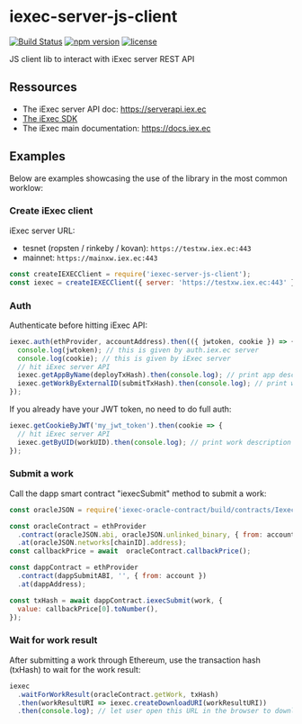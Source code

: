 # iexec-server-js-client

[![Build Status](https://drone.iex.ec//api/badges/iExecBlockchainComputing/iexec-server-js-client/status.svg)](https://drone.iex.ec/iExecBlockchainComputing/iexec-server-js-client) [![npm version](https://badge.fury.io/js/iexec-server-js-client.svg)](https://www.npmjs.com/package/iexec-server-js-client) [![license](https://img.shields.io/github/license/iExecBlockchainComputing/iexec-server-js-client.svg)](LICENSE)

JS client lib to interact with iExec server REST API

## Ressources

* The iExec server API doc: https://serverapi.iex.ec
* [The iExec SDK](https://github.com/iExecBlockchainComputing/iexec-sdk)
* The iExec main documentation: https://docs.iex.ec

## Examples

Below are examples showcasing the use of the library in the most common worklow:

### Create iExec client

iExec server URL:

* tesnet (ropsten / rinkeby / kovan): `https://testxw.iex.ec:443`
* mainnet: `https://mainxw.iex.ec:443`

```js
const createIEXECClient = require('iexec-server-js-client');
const iexec = createIEXECClient({ server: 'https://testxw.iex.ec:443' });
```

### Auth

Authenticate before hitting iExec API:

```js
iexec.auth(ethProvider, accountAddress).then(({ jwtoken, cookie }) => {
  console.log(jwtoken); // this is given by auth.iex.ec server
  console.log(cookie); // this is given by iExec server
  // hit iExec server API
  iexec.getAppByName(deployTxHash).then(console.log); // print app description from deploy txHash
  iexec.getWorkByExternalID(submitTxHash).then(console.log); // print work description from submit txHash
});
```

If you already have your JWT token, no need to do full auth:

```js
iexec.getCookieByJWT('my_jwt_token').then(cookie => {
  // hit iExec server API
  iexec.getByUID(workUID).then(console.log); // print work description
});
```

### Submit a work

Call the dapp smart contract "iexecSubmit" method to submit a work:

```js
const oracleJSON = require('iexec-oracle-contract/build/contracts/IexecOracle.json');

const oracleContract = ethProvider
  .contract(oracleJSON.abi, oracleJSON.unlinked_binary, { from: account })
  .at(oracleJSON.networks[chainID].address);
const callbackPrice = await  oracleContract.callbackPrice();

const dappContract = ethProvider
  .contract(dappSubmitABI, '', { from: account })
  .at(dappAddress);

const txHash = await dappContract.iexecSubmit(work, {
  value: callbackPrice[0].toNumber(),
});
```

### Wait for work result

After submitting a work through Ethereum, use the transaction hash (txHash) to wait for the work result:

```js
iexec
  .waitForWorkResult(oracleContract.getWork, txHash)
  .then(workResultURI => iexec.createDownloadURI(workResultURI))
  .then(console.log); // let user open this URL in the browser to download the work result
```
